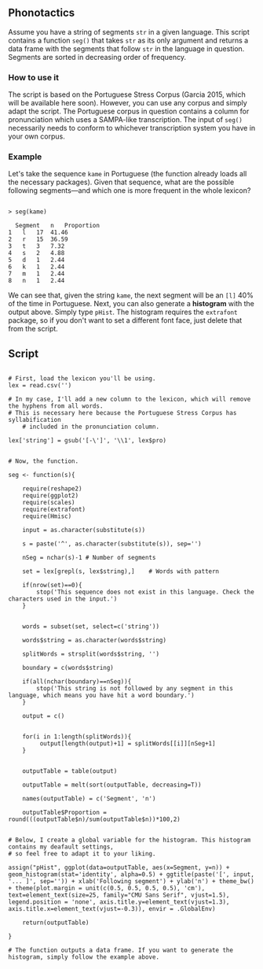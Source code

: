 ## Phonotactics

Assume you have a string of segments ```str``` in a given language. This script contains a function ```seg()``` that takes
```str``` as its only argument and returns a data frame with the segments that follow ```str``` in the language in question.
Segments are sorted in decreasing order of frequency.

### How to use it

The script is based on the Portuguese Stress Corpus (Garcia 2015, which will be available here soon). 
However, you can use any corpus and simply adapt the script. The Portuguese corpus in question contains a column for
pronunciation which uses a SAMPA-like transcription. The input of ```seg()``` necessarily needs to conform to whichever
transcription system you have in your own corpus.

### Example

Let's take the sequence ```kame``` in Portuguese (the function already loads all the necessary packages). Given that sequence,
what are the possible following segments—and which one is more frequent in the whole lexicon?

```{r}

> seg(kame)

  Segment 	n	Proportion
1	l	17	41.46
2	r	15	36.59
3	t	3	7.32
4	s	2	4.88
5	d	1	2.44
6	k	1	2.44
7	m	1	2.44
8	n	1	2.44

```

We can see that, given the string ```kame```, the next segment will be an ```[l]``` 40% of the time in Portuguese.
Next, you can also generate a **histogram** with the output above. 
Simply type ```pHist```. The histogram requires the ```extrafont``` package, so if you don't want 
to set a different font face, just delete that from the script.


## Script

```{r}

# First, load the lexicon you'll be using.
lex = read.csv('')

# In my case, I'll add a new column to the lexicon, which will remove the hyphens from all words.
# This is necessary here because the Portuguese Stress Corpus has syllabification 
	# included in the pronunciation column.

lex['string'] = gsub('[-\']', '\\1', lex$pro)


# Now, the function.

seg <- function(s){
	
	require(reshape2)
	require(ggplot2)
	require(scales)
	require(extrafont)
	require(Hmisc)
	
	input = as.character(substitute(s))
	
	s = paste('^', as.character(substitute(s)), sep='')
	
	nSeg = nchar(s)-1 # Number of segments
	
	set = lex[grepl(s, lex$string),] 	# Words with pattern
	
	if(nrow(set)==0){
		stop('This sequence does not exist in this language. Check the characters used in the input.')
	}
	
	
	words = subset(set, select=c('string'))
	
	words$string = as.character(words$string)
	
	splitWords = strsplit(words$string, '')
	
	boundary = c(words$string)
	
	if(all(nchar(boundary)==nSeg)){
		stop('This string is not followed by any segment in this language, which means you have hit a word boundary.')
	}
	
	output = c()
	
	
	for(i in 1:length(splitWords)){
		 output[length(output)+1] = splitWords[[i]][nSeg+1]
	}
	
	
	outputTable = table(output)
	
	outputTable = melt(sort(outputTable, decreasing=T))

	names(outputTable) = c('Segment', 'n')
	
	outputTable$Proportion = round(((outputTable$n)/sum(outputTable$n))*100,2)
	
		
# Below, I create a global variable for the histogram. This histogram contains my deafault settings, 
# so feel free to adapt it to your liking.

assign("pHist", ggplot(data=outputTable, aes(x=Segment, y=n)) + geom_histogram(stat='identity', alpha=0.5) + ggtitle(paste('[', input, '... ]', sep='')) + xlab('Following segment') + ylab('n') + theme_bw() + theme(plot.margin = unit(c(0.5, 0.5, 0.5, 0.5), 'cm'), text=element_text(size=25, family="CMU Sans Serif", vjust=1.5), legend.position = 'none', axis.title.y=element_text(vjust=1.3), axis.title.x=element_text(vjust=-0.3)), envir = .GlobalEnv)
	
	return(outputTable)
	
}

# The function outputs a data frame. If you want to generate the histogram, simply follow the example above.


```




